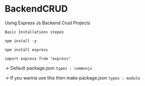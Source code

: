 # BackendCRUD
Using Express Js Backend Crud Projects

`Basic Installations stepes`

`npm install -y`

`npm install express`

`import express from "express"`

-> Default package.json `types : commonjs`

-> If you wanna use this then make package.json `types : module`
